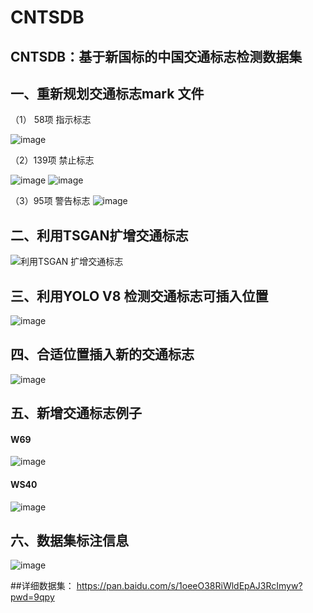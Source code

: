 # CNTSDB
## CNTSDB：基于新国标的中国交通标志检测数据集

## 一、重新规划交通标志mark 文件

（1） 58项  指示标志

![image](https://github.com/user-attachments/assets/3219fdc2-5cc9-44cc-9fc0-ae66195500b8)

（2）139项  禁止标志

![image](https://github.com/user-attachments/assets/6829a9b1-696b-4f30-81ad-47d56a4957fa)
![image](https://github.com/user-attachments/assets/5aea7277-1f49-418f-b0ec-0953cf19ca50)

（3）95项  警告标志
![image](https://github.com/user-attachments/assets/6f8f3254-ac1f-48c8-a3b7-a3d763d35998)


## 二、利用TSGAN扩增交通标志

![利用TSGAN 扩增交通标志](https://github.com/user-attachments/assets/cecc26ca-bb6f-4d4e-87b0-2705ca25289a)


## 三、利用YOLO V8 检测交通标志可插入位置
![image](https://github.com/user-attachments/assets/1ed37d65-6b23-4f42-80a4-2272132be82f)


## 四、合适位置插入新的交通标志
![image](https://github.com/user-attachments/assets/b28662dd-33dd-443b-acd2-d68e58a5c17e)

## 五、新增交通标志例子

#### W69
![image](https://github.com/user-attachments/assets/b4784446-b53b-4c84-8055-d05ca84abcef)

#### WS40
![image](https://github.com/user-attachments/assets/439366f8-c45b-40ae-9d64-ccb142877db1)


## 六、数据集标注信息
![image](https://github.com/user-attachments/assets/ce526379-18da-48b9-895c-0fdf9ef20ef2)

##详细数据集： https://pan.baidu.com/s/1oeeO38RiWldEpAJ3RcImyw?pwd=9qpy



